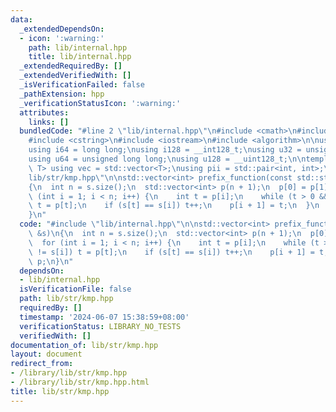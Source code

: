 ```yaml
---
data:
  _extendedDependsOn:
  - icon: ':warning:'
    path: lib/internal.hpp
    title: lib/internal.hpp
  _extendedRequiredBy: []
  _extendedVerifiedWith: []
  _isVerificationFailed: false
  _pathExtension: hpp
  _verificationStatusIcon: ':warning:'
  attributes:
    links: []
  bundledCode: "#line 2 \"lib/internal.hpp\"\n#include <cmath>\n#include <vector>\n\
    #include <cstring>\n#include <iostream>\n#include <algorithm>\n\nusing i32 = int;\n\
    using i64 = long long;\nusing i128 = __int128_t;\nusing u32 = unsigned int;\n\
    using u64 = unsigned long long;\nusing u128 = __uint128_t;\n\ntemplate<typename\
    \ T> using vec = std::vector<T>;\nusing pii = std::pair<int, int>;\n#line 2 \"\
    lib/str/kmp.hpp\"\n\nstd::vector<int> prefix_function(const std::string &s)\n\
    {\n  int n = s.size();\n  std::vector<int> p(n + 1);\n  p[0] = p[1] = 0;\n  for\
    \ (int i = 1; i < n; i++) {\n    int t = p[i];\n    while (t > 0 && s[t] != s[i])\
    \ t = p[t];\n    if (s[t] == s[i]) t++;\n    p[i + 1] = t;\n  }\n  return p;\n\
    }\n"
  code: "#include \"lib/internal.hpp\"\n\nstd::vector<int> prefix_function(const std::string\
    \ &s)\n{\n  int n = s.size();\n  std::vector<int> p(n + 1);\n  p[0] = p[1] = 0;\n\
    \  for (int i = 1; i < n; i++) {\n    int t = p[i];\n    while (t > 0 && s[t]\
    \ != s[i]) t = p[t];\n    if (s[t] == s[i]) t++;\n    p[i + 1] = t;\n  }\n  return\
    \ p;\n}\n"
  dependsOn:
  - lib/internal.hpp
  isVerificationFile: false
  path: lib/str/kmp.hpp
  requiredBy: []
  timestamp: '2024-06-07 15:38:59+08:00'
  verificationStatus: LIBRARY_NO_TESTS
  verifiedWith: []
documentation_of: lib/str/kmp.hpp
layout: document
redirect_from:
- /library/lib/str/kmp.hpp
- /library/lib/str/kmp.hpp.html
title: lib/str/kmp.hpp
---
```

